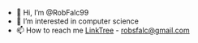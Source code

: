 - 👋 Hi, I’m @RobFalc99
- 👀 I’m interested in computer science
- 📫 How to reach me [LinkTree](https://linktr.ee/rob_falc) - robsfalc@gmail.com

<!---
RobFalc99/RobFalc99 is a ✨ special ✨ repository because its `README.md` (this file) appears on your GitHub profile.
You can click the Preview link to take a look at your changes.
--->
